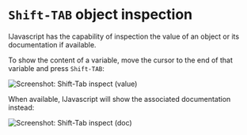 # `Shift-TAB` object inspection

IJavascript has the capability of inspection the value of an object or its
documentation if available.

To show the content of a variable, move the cursor to the end of that variable
and press `Shift-TAB`:

![Screenshot: Shift-Tab inspect
(value)](../images/screenshot-notebook-inspect-value.png)

When available, IJavascript will show the associated documentation instead:

![Screenshot: Shift-Tab inspect
(doc)](../images/screenshot-notebook-inspect-doc.png)
